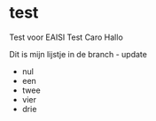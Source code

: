 # test
Test voor EAISI
Test Caro
Hallo

Dit is mijn lijstje in de branch - update
- nul
- een
- twee
- vier
- drie
